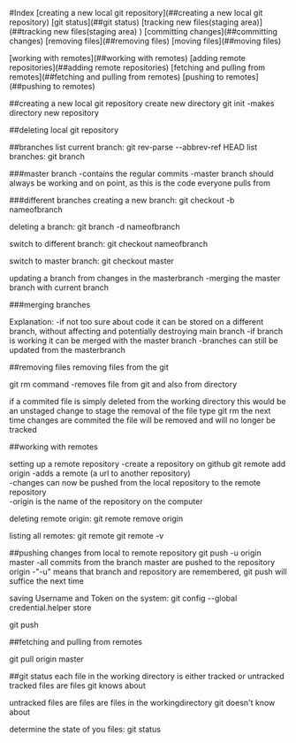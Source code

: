 


#Index
[creating a new local git repository](##creating a new local git repository)
[git status](##git status)
[tracking new files(staging area)](##tracking new files(staging area)
)
[committing changes](##committing changes)
[removing files](##removing files)
[moving files](##moving files)

[working with remotes](##working with remotes)
	[adding remote repositories](##adding remote repositories)
	[fetching and pulling from remotes](##fetching and pulling from remotes)
	[pushing to remotes](##pushing to remotes)


##creating a new local git repository
create new directory
git init
 -makes directory new repository


##deleting local git repository

##branches
list current branch:
git rev-parse --abbrev-ref HEAD
list branches:
git branch


###master branch
 -contains the regular commits
 -master branch should always be working and on point, as this is the code everyone pulls from

###different branches
creating a new branch:
git checkout -b nameofbranch

deleting a branch:
git branch -d nameofbranch

switch to different branch: 
git checkout nameofbranch

switch to master branch:
git checkout master

updating a branch from changes in the masterbranch
 -merging the master branch with current branch

###merging branches


Explanation:
 -if not too sure about code it can be stored on a different branch, without affecting and potentially destroying main branch
 -if branch is working it can be merged with the master branch
 -branches can still be updated from the masterbranch


##removing files
removing files from  the git

git rm command
	-removes file from git and also from directory

if a commited file is simply deleted from the working directory this would be an unstaged change
to stage the removal of the file type git rm
the next time changes are commited the file will be removed and will no longer be tracked






##working with remotes

setting up a remote repository
-create a repository on github
git remote add origin <url of repository>
  -adds a remote (a url to another repository)  
  -changes can now be pushed from the local repository to the remote repository  
  -origin is the name of the repository on the computer

deleting remote origin: git remote remove origin

listing all remotes:
git remote
git remote -v


##pushing changes from local to remote repository
git push -u origin master
 -all commits from the branch master are pushed to the repository origin
 -"-u" means that branch and repository are remembered, git push will suffice the next time

saving Username and Token on the system: git config --global credential.helper store

git push <remote> <branch>


##fetching and pulling from remotes

git  pull origin master

		
	





##git status
each file in the working directory is either tracked or untracked
tracked files are files git knows about

untracked files are files are files in the workingdirectory git doesn't know about

determine the state of you files:
git status
